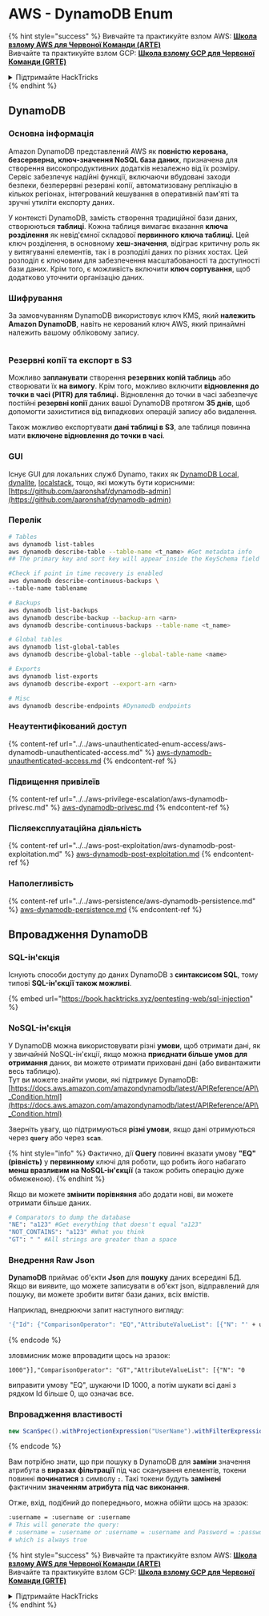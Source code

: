 # AWS - DynamoDB Enum

{% hint style="success" %}
Вивчайте та практикуйте взлом AWS: <img src="/.gitbook/assets/image.png" alt="" data-size="line">[**Школа взлому AWS для Червоної Команди (ARTE)**](https://training.hacktricks.xyz/courses/arte)<img src="/.gitbook/assets/image.png" alt="" data-size="line">\
Вивчайте та практикуйте взлом GCP: <img src="/.gitbook/assets/image (2).png" alt="" data-size="line">[**Школа взлому GCP для Червоної Команди (GRTE)**<img src="/.gitbook/assets/image (2).png" alt="" data-size="line">](https://training.hacktricks.xyz/courses/grte)

<details>

<summary>Підтримайте HackTricks</summary>

* Перевірте [**плани підписки**](https://github.com/sponsors/carlospolop)!
* **Приєднуйтесь до** 💬 [**групи Discord**](https://discord.gg/hRep4RUj7f) або [**групи Telegram**](https://t.me/peass) або **слідкуйте** за нами на **Twitter** 🐦 [**@hacktricks\_live**](https://twitter.com/hacktricks\_live)**.**
* **Поширюйте хакерські трюки, надсилаючи PR до** [**HackTricks**](https://github.com/carlospolop/hacktricks) та [**HackTricks Cloud**](https://github.com/carlospolop/hacktricks-cloud) репозиторіїв на GitHub.

</details>
{% endhint %}

## DynamoDB

### Основна інформація

Amazon DynamoDB представлений AWS як **повністю керована, безсерверна, ключ-значення NoSQL база даних**, призначена для створення високопродуктивних додатків незалежно від їх розміру. Сервіс забезпечує надійні функції, включаючи вбудовані заходи безпеки, безперервні резервні копії, автоматизовану реплікацію в кількох регіонах, інтегрований кешування в оперативній пам'яті та зручні утиліти експорту даних.

У контексті DynamoDB, замість створення традиційної бази даних, створюються **таблиці**. Кожна таблиця вимагає вказання **ключа розділення** як невід'ємної складової **первинного ключа таблиці**. Цей ключ розділення, в основному **хеш-значення**, відіграє критичну роль як у витягуванні елементів, так і в розподілі даних по різних хостах. Цей розподіл є ключовим для забезпечення масштабованості та доступності бази даних. Крім того, є можливість включити **ключ сортування**, щоб додатково уточнити організацію даних.

### Шифрування

За замовчуванням DynamoDB використовує ключ KMS, який **належить Amazon DynamoDB**, навіть не керований ключ AWS, який принаймні належить вашому обліковому запису.

<figure><img src="https://lh4.googleusercontent.com/JjtNS7aA-_GRMgZb4v93jWEQJi6DQdUPq0FEpzZPdeyCeNoG05p0NJiV9Zs-ULs_-Tfjmx0W1ZgsE2Ui2ljo7D-1a87Xny-gpLVQO0XmXdFoph9ci1RepbVNwaCe9oPruEZSEDxGTxF5dIv6pW1WpT6kWA=s2048" alt=""><figcaption></figcaption></figure>

### Резервні копії та експорт в S3

Можливо **запланувати** створення **резервних копій таблиць** або створювати їх **на вимогу**. Крім того, можливо включити **відновлення до точки в часі (PITR) для таблиці.** Відновлення до точки в часі забезпечує постійні **резервні копії** даних вашої DynamoDB протягом **35 днів**, щоб допомогти захиститися від випадкових операцій запису або видалення.

Також можливо експортувати **дані таблиці в S3**, але таблиця повинна мати **включене відновлення до точки в часі**.

### GUI

Існує GUI для локальних служб Dynamo, таких як [DynamoDB Local](https://aws.amazon.com/blogs/aws/dynamodb-local-for-desktop-development/), [dynalite](https://github.com/mhart/dynalite), [localstack](https://github.com/localstack/localstack), тощо, які можуть бути корисними: [https://github.com/aaronshaf/dynamodb-admin](https://github.com/aaronshaf/dynamodb-admin)

### Перелік
```bash
# Tables
aws dynamodb list-tables
aws dynamodb describe-table --table-name <t_name> #Get metadata info
## The primary key and sort key will appear inside the KeySchema field

#Check if point in time recovery is enabled
aws dynamodb describe-continuous-backups \
--table-name tablename

# Backups
aws dynamodb list-backups
aws dynamodb describe-backup --backup-arn <arn>
aws dynamodb describe-continuous-backups --table-name <t_name>

# Global tables
aws dynamodb list-global-tables
aws dynamodb describe-global-table --global-table-name <name>

# Exports
aws dynamodb list-exports
aws dynamodb describe-export --export-arn <arn>

# Misc
aws dynamodb describe-endpoints #Dynamodb endpoints
```
### Неаутентифікований доступ

{% content-ref url="../../aws-unauthenticated-enum-access/aws-dynamodb-unauthenticated-access.md" %}
[aws-dynamodb-unauthenticated-access.md](../../aws-unauthenticated-enum-access/aws-dynamodb-unauthenticated-access.md)
{% endcontent-ref %}

### Підвищення привілеїв

{% content-ref url="../../aws-privilege-escalation/aws-dynamodb-privesc.md" %}
[aws-dynamodb-privesc.md](../../aws-privilege-escalation/aws-dynamodb-privesc.md)
{% endcontent-ref %}

### Післяексплуатаційна діяльність

{% content-ref url="../../aws-post-exploitation/aws-dynamodb-post-exploitation.md" %}
[aws-dynamodb-post-exploitation.md](../../aws-post-exploitation/aws-dynamodb-post-exploitation.md)
{% endcontent-ref %}

### Наполегливість

{% content-ref url="../../aws-persistence/aws-dynamodb-persistence.md" %}
[aws-dynamodb-persistence.md](../../aws-persistence/aws-dynamodb-persistence.md)
{% endcontent-ref %}

## Впровадження DynamoDB

### SQL-ін'єкція

Існують способи доступу до даних DynamoDB з **синтаксисом SQL**, тому типові **SQL-ін'єкції також можливі**.

{% embed url="https://book.hacktricks.xyz/pentesting-web/sql-injection" %}

### NoSQL-ін'єкція

У DynamoDB можна використовувати різні **умови**, щоб отримати дані, як у звичайній NoSQL-ін'єкції, якщо можна **приєднати більше умов для отримання** даних, ви можете отримати приховані дані (або вивантажити весь таблицю).\
Тут ви можете знайти умови, які підтримує DynamoDB: [https://docs.aws.amazon.com/amazondynamodb/latest/APIReference/API\_Condition.html](https://docs.aws.amazon.com/amazondynamodb/latest/APIReference/API\_Condition.html)

Зверніть увагу, що підтримуються **різні умови**, якщо дані отримуються через **`query`** або через **`scan`**.

{% hint style="info" %}
Фактично, дії **Query** повинні вказати умову **"EQ" (рівність)** у **первинному** ключі для роботи, що робить його набагато **менш вразливим на NoSQL-ін'єкції** (а також робить операцію дуже обмеженою).
{% endhint %}

Якщо ви можете **змінити порівняння** або додати нові, ви можете отримати більше даних.
```bash
# Comparators to dump the database
"NE": "a123" #Get everything that doesn't equal "a123"
"NOT_CONTAINS": "a123" #What you think
"GT": " " #All strings are greater than a space
```
### Внедрення Raw Json

**DynamoDB** приймає об'єкти **Json** для **пошуку** даних всередині БД. Якщо ви виявите, що можете записувати в об'єкт json, відправлений для пошуку, ви можете зробити витяг бази даних, всіх вмістів.

Наприклад, внедрюючи запит наступного вигляду:
```bash
'{"Id": {"ComparisonOperator": "EQ","AttributeValueList": [{"N": "' + user_input + '"}]}}'
```
{% endcode %}

зловмисник може впровадити щось на зразок:

`1000"}],"ComparisonOperator": "GT","AttributeValueList": [{"N": "0`

виправити умову "EQ", шукаючи ID 1000, а потім шукати всі дані з рядком Id більше 0, що означає все.

### Впровадження властивості
```java
new ScanSpec().withProjectionExpression("UserName").withFilterExpression(user_input+" = :username and Password = :password").withValueMap(valueMap)
```
{% endcode %}

Вам потрібно знати, що при пошуку в DynamoDB для **заміни** значення атрибута в **виразах фільтрації** під час сканування елементів, токени повинні **починатися** з символу **`:`**. Такі токени будуть **замінені** фактичним **значенням атрибута під час виконання**.

Отже, вхід, подібний до попереднього, можна обійти щось на зразок:
```bash
:username = :username or :username
# This will generate the query:
# :username = :username or :username = :username and Password = :password
# which is always true
```
{% hint style="success" %}
Вивчайте та практикуйте взлом AWS: <img src="/.gitbook/assets/image.png" alt="" data-size="line">[**Школа взлому AWS для Червоної Команди (ARTE)**](https://training.hacktricks.xyz/courses/arte)<img src="/.gitbook/assets/image.png" alt="" data-size="line">\
Вивчайте та практикуйте взлом GCP: <img src="/.gitbook/assets/image (2).png" alt="" data-size="line">[**Школа взлому GCP для Червоної Команди (GRTE)**<img src="/.gitbook/assets/image (2).png" alt="" data-size="line">](https://training.hacktricks.xyz/courses/grte)

<details>

<summary>Підтримайте HackTricks</summary>

* Перевірте [**плани підписки**](https://github.com/sponsors/carlospolop)!
* **Приєднуйтесь до** 💬 [**групи Discord**](https://discord.gg/hRep4RUj7f) або [**групи Telegram**](https://t.me/peass) або **слідкуйте** за нами на **Twitter** 🐦 [**@hacktricks\_live**](https://twitter.com/hacktricks\_live)**.**
* **Поширюйте хакерські трюки, надсилаючи PR до** [**HackTricks**](https://github.com/carlospolop/hacktricks) та [**HackTricks Cloud**](https://github.com/carlospolop/hacktricks-cloud) репозиторіїв на GitHub.

</details>
{% endhint %}
